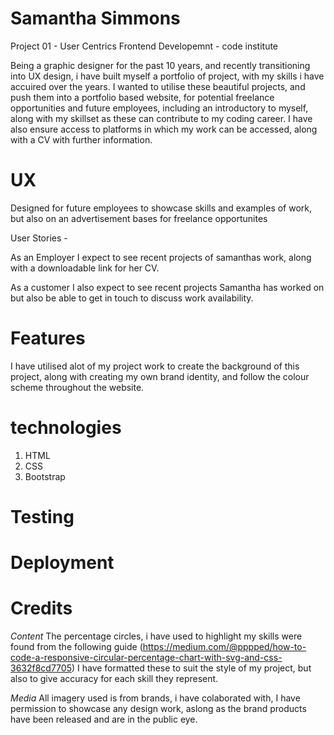 
# Samantha Simmons

Project 01 - User Centrics Frontend Developemnt - code institute

Being a graphic designer for the past 10 years, and recently transitioning into UX design, i have built myself a portfolio of project, with my skills i have accuired over the years. I wanted to utilise these beautiful projects, and push them into a portfolio based website, for potential freelance opportunities and future employees, including an introductory to myself, along with my skillset as these can contribute to my coding career. I have also ensure access to platforms in which my work can be accessed, along with a CV with further information.

# UX

Designed for future employees to showcase skills and examples of work, but also on an advertisement bases for freelance opportunites

User Stories - 

As an Employer I expect to see recent projects of samanthas work, along with a downloadable link for her CV.

As a customer I also expect to see recent projects Samantha has worked on but also be able to get in touch to discuss work availability.


# Features
I have utilised alot of my project work to create the background of this project, along with creating my own brand identity, and follow the colour scheme throughout the website.

# technologies
1. HTML
2. CSS
3. Bootstrap 

# Testing

# Deployment

# Credits

*Content*
The percentage circles, i have used to highlight my skills were found from the following guide 
(https://medium.com/@pppped/how-to-code-a-responsive-circular-percentage-chart-with-svg-and-css-3632f8cd7705) I have formatted these to suit the style of my project, but also to give accuracy for each skill they represent.


*Media*
All imagery used is from brands, i have colaborated with, I have permission to showcase any design work, aslong as the brand products have been released and are in the public eye.

